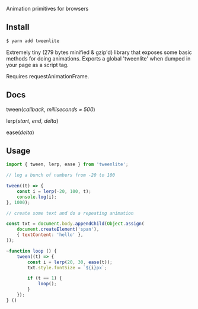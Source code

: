Animation primitives for browsers

Install
---

```bash
$ yarn add tweenlite
```

Extremely tiny (279 bytes minified & gzip'd) library that exposes some basic methods for doing animations.
Exports a global 'tweenlite' when dumped in your page as a script tag.

Requires requestAnimationFrame.

Docs
---

tween(<i>callback</i>, <i>milliseconds = 500</i>)

lerp(<i>start</i>, <i>end</i>, <i>delta</i>)

ease(<i>delta</i>)


Usage
---

```javascript
import { tween, lerp, ease } from 'tweenlite';

// log a bunch of numbers from -20 to 100

tween((t) => {
    const i = lerp(-20, 100, t);
    console.log(i);
}, 1000);

// create some text and do a repeating animation

const txt = document.body.appendChild(Object.assign(
    document.createElement('span'),
    { textContent: 'hello' },
));

~function loop () {
    tween((t) => {
        const i = lerp(20, 30, ease(t));
        txt.style.fontSize = `${i}px`;

        if (t == 1) {
            loop();
        }
    });
} ()

```

